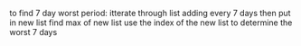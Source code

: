 to find 7 day worst period:
itterate through list adding every 7 days then put in new list
find max of new list
use the index of the new list to determine the worst 7 days